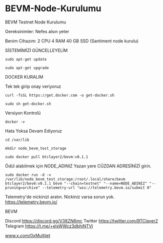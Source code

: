 # BEVM-Node-Kurulumu
BEVM Testnet Node Kurulumu

Gereksinimler: Nefes alsın yeter

Benim Cihazım: 2 CPU 4 RAM 40 GB SSD (Santiment node kurulu)


SİSTEMİMİZİ GÜNCELLEYELİM

```shell
sudo apt-get update
```

```shell
sudo apt-get upgrade
```

DOCKER KURALIM


Tek tek girip onay veriyoruz

```shell
curl -fsSL https://get.docker.com -o get-docker.sh
```

```shell
sudo sh get-docker.sh
```

Versiyon Kontrolü

```shell
docker -v
```

Hata Yoksa Devam Ediyoruz

```shell
cd /var/lib
```

```shell
mkdir node_bevm_test_storage
```

```shell
sudo docker pull btclayer2/bevm:v0.1.1
```

Ödül alabilmek için NODE_ADINIZ Yazan yere CÜZDAN ADRESİNİZİ girin.

```shell
sudo docker run -d -v /var/lib/node_bevm_test_storage:/root/.local/share/bevm btclayer2/bevm:v0.1.1 bevm "--chain=testnet" "--name=NODE_ADINIZ" "--pruning=archive" --telemetry-url "wss://telemetry.bevm.io/submit 0"
```


Telemetry'de nickinizi aratın. Nickiniz varsa sorun yok. https://telemetry.bevm.io/


BEVM

Discord https://discord.gg/V38ZN6mc
Twitter https://twitter.com/BTClayer2
Telegram https://t.me/+elsWWcz3dbhiNTVl


www.x.com/0xMultijet


